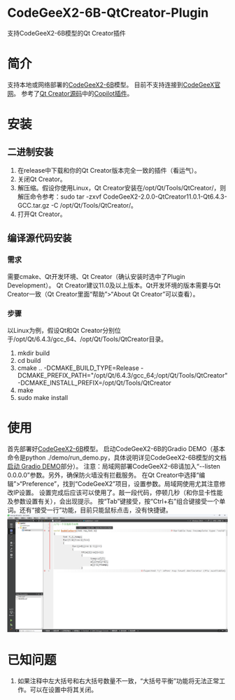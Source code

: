 # CodeGeeX2-6B-QtCreator-Plugin
支持CodeGeeX2-6B模型的Qt Creator插件
# 简介
支持本地或网络部署的[CodeGeeX2-6B](https://github.com/THUDM/CodeGeeX2)模型。
目前不支持连接到[CodeGeeX官网](https://codegeex.cn/)。
参考了[Qt Creator源码](https://github.com/qt-creator/qt-creator)中的[Copilot插件](https://github.com/qt-creator/qt-creator/tree/master/src/plugins/copilot)。
# 安装
## 二进制安装
1. 在release中下载和你的Qt Creator版本完全一致的插件（看运气）。
2. 关闭Qt Creator。
3. 解压缩。假设你使用Linux，Qt Creator安装在/opt/Qt/Tools/QtCreator/，则解压命令参考：sudo tar -zxvf CodeGeeX2-2.0.0-QtCreator11.0.1-Qt6.4.3-GCC.tar.gz -C /opt/Qt/Tools/QtCreator/。
4. 打开Qt Creator。
## 编译源代码安装
### 需求
需要cmake、Qt开发环境、Qt Creator（确认安装时选中了Plugin Development）。
Qt Creator建议11.0及以上版本。Qt开发环境的版本需要与Qt Creator一致（Qt Creator里面“帮助”>“About Qt Creator”可以查看）。
### 步骤
以Linux为例，假设Qt和Qt Creator分别位于/opt/Qt/6.4.3/gcc_64、/opt/Qt/Tools/QtCreator目录。
1. mkdir build
2. cd build
3. cmake .. -DCMAKE_BUILD_TYPE=Release -DCMAKE_PREFIX_PATH="/opt/Qt/6.4.3/gcc_64;/opt/Qt/Tools/QtCreator" -DCMAKE_INSTALL_PREFIX=/opt/Qt/Tools/QtCreator
4. make
5. sudo make install
# 使用
首先部署好[CodeGeeX2-6B](https://github.com/THUDM/CodeGeeX2)模型。
启动CodeGeeX2-6B的Gradio DEMO（基本命令是python ./demo/run_demo.py，具体说明详见CodeGeeX2-6B模型的文档[启动 Gradio DEMO](https://github.com/THUDM/CodeGeeX2#%E5%90%AF%E5%8A%A8-gradio-demo)部分）。
注意：局域网部署CodeGeeX2-6B请加入“--listen 0.0.0.0”参数。另外，确保防火墙没有拦截服务。
在Qt Creator中选择“编辑”>“Preference”，找到“CodeGeeX2”项目，设置参数。局域网使用尤其注意修改IP设置。
设置完成后应该可以使用了。敲一段代码，停顿几秒（和你显卡性能及参数设置有关），会出现提示。
按“Tab”键接受，按“Ctrl+右”组合键接受一个单词。还有“接受一行”功能，目前只能鼠标点击，没有快捷键。
![截图](screenshot.png)
# 已知问题
1. 如果注释中左大括号和右大括号数量不一致，“大括号平衡”功能将无法正常工作。可以在设置中将其关闭。
